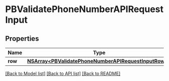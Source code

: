# PBValidatePhoneNumberAPIRequestInput

## Properties
Name | Type | Description | Notes
------------ | ------------- | ------------- | -------------
**row** | [**NSArray&lt;PBValidatePhoneNumberAPIRequestInputRow&gt;***](PBValidatePhoneNumberAPIRequestInputRow.md) |  | [optional] 

[[Back to Model list]](../README.md#documentation-for-models) [[Back to API list]](../README.md#documentation-for-api-endpoints) [[Back to README]](../README.md)


